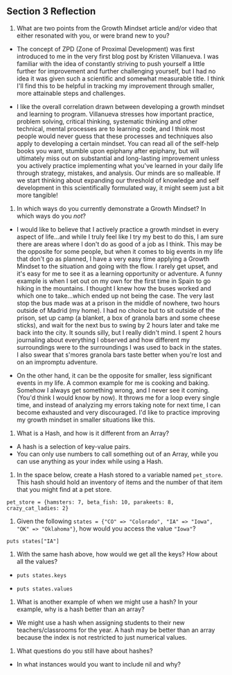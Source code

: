 ## Section 3 Reflection

1. What are two points from the Growth Mindset article and/or video that either resonated with you, or were brand new to you?

* The concept of ZPD (Zone of Proximal Development) was first introduced to me in the very first
blog post by Kristen Villanueva. I was familiar with the idea of constantly striving to push yourself a little further for improvement and further challenging yourself, but I had no idea it was given such a scientific and somewhat measurable title. I think I'll find this to be helpful in tracking my improvement through smaller, more attainable steps and challenges.

* I like the overall correlation drawn between developing a growth mindset and learning to program.
Villanueva stresses how important practice, problem solving, critical thinking, systematic thinking and other technical, mental processes are to learning code, and I think most people would never guess that these processes and techniques also apply to developing a certain mindset. You can read all of the self-help books you want, stumble upon epiphany after epiphany, but will ultimately miss out on substantial and long-lasting improvement unless you actively practice implementing what you've learned in your daily life through strategy, mistakes, and analysis. Our minds are so malleable. If we start thinking about expanding our threshold of knowledge and self development in this scientifically formulated way, it might seem just a bit more tangible!

1. In which ways do you currently demonstrate a Growth Mindset? In which ways do you _not_?

* I would like to believe that I actively practice a growth mindset in every aspect of life...and while I truly feel like I try my best to do this, I am sure there are areas where I don't do as good of a job as I think. This may be the opposite for some people, but when it comes to big events in my life that don't go as planned, I have a very easy time applying a Growth Mindset to the situation and going with the flow. I rarely get upset, and it's easy for me to see it as a learning opportunity or adventure. A funny example is when I set out on my own for the first time in Spain to go hiking in the mountains. I thought I knew how the buses worked and which one to take...which ended up not being the case. The very last stop the bus made was at a prison in the middle of nowhere, two hours outside of Madrid (my home). I had no choice but to sit outside of the prison, set up camp (a blanket, a box of granola bars and some cheese sticks), and wait for the next bus to swing by 2 hours later and take me back into the city. It sounds silly, but I really didn't mind. I spent 2 hours journaling about everything I observed and how different my surroundings were to the surroundings I was used to back in the states. I also swear that s'mores granola bars taste better when you're lost and on an impromptu adventure.

* On the other hand, it can be the opposite for smaller, less significant events in my life. A common example for me is cooking and baking. Somehow I always get something wrong, and I never see it coming. (You'd think I would know by now). It throws me for a loop every single time, and instead of analyzing my errors taking note for next time, I can become exhausted and very discouraged. I'd like to practice improving my growth mindset in smaller situations like this.

1. What is a Hash, and how is it different from an Array?

* A hash is a selection of key-value pairs.
* You can only use numbers to call something out of an Array, while you can use anything as your index while using a Hash.

1. In the space below, create a Hash stored to a variable named `pet_store`.  This hash should hold an inventory of items and the number of that item that you might find at a pet store.

`pet_store = {hamsters: 7, beta_fish: 10, parakeets: 8, crazy_cat_ladies: 2}`

1. Given the following `states = {"CO" => "Colorado", "IA" => "Iowa", "OK" => "Oklahoma"}`, how would you access the value `"Iowa"`?

`puts states["IA"]`

1. With the same hash above, how would we get all the keys?  How about all the values?

* `puts states.keys`

* `puts states.values`


1. What is another example of when we might use a hash?  In your example, why is a hash better than an array?

* We might use a hash when assigning students to their new teachers/classrooms for the year. A hash may be better than an array because the index is not restricted to just numerical values.

1. What questions do you still have about hashes?

* In what instances would you want to include nil and why?
